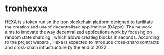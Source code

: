 # tronhexxa
HEXA is a token run on the tron blockchain platform designed to facilitate the creation and use of decentralized applications (DApps) .The network aims to innovate the way decentralized applications work by focusing on random state sharding , which allows creating blocks in seconds.     According to the project website , Hexa is expected to introduce cross-shard contracts and cross-chain infrastructure by the end of 2022 .
